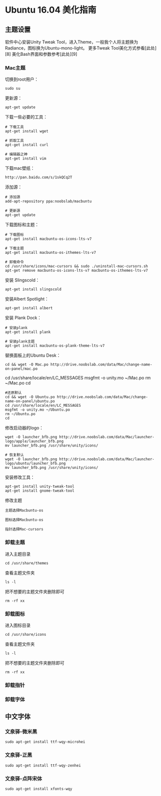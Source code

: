 # Ubuntu 16.04 美化指南

## 主题设置
软件中心安装Unity Tweak Tool，进入Theme，一般我个人将主题换为Radiance，图标换为Ubuntu-mono-light。
更多Tweak Tool美化方式参看[此处][8]
美化Bash界面和参数参考[此处][9]

### Mac主题

切换到root用户：

    sudo su
    
更新源：

    apt-get update
    
下载一些必要的工具：

    # 下载工具
    apt-get install wget

    # 抓取工具
    apt-get install curl

    # 编辑器之神
    apt-get install vim
    
下载mac壁纸：

    http://pan.baidu.com/s/1skQCq2T
    
添加源：

    # 添加源
    add-apt-repository ppa:noobslab/macbuntu

    # 更新源
    apt-get update

下载图标和主题：

    # 下载图标
    apt-get install macbuntu-os-icons-lts-v7

    # 下载主题
    apt-get install macbuntu-os-ithemes-lts-v7

    # 卸载命令
    cd /usr/share/icons/mac-cursors && sudo ./uninstall-mac-cursors.sh
    apt-get remove macbuntu-os-icons-lts-v7 macbuntu-os-ithemes-lts-v7

安装 Slingscold：

    apt-get install slingscold
    
安装Albert Spotlight：

    apt-get install albert
    
安装 Plank Dock：

    # 安装plank
    apt-get install plank

    # 安装plank主题
    apt-get install macbuntu-os-plank-theme-lts-v7
    
替换面板上的Ubuntu Desk：

    cd && wget -O Mac.po http://drive.noobslab.com/data/Mac/change-name-on-panel/mac.po
cd /usr/share/locale/en/LC_MESSAGES
msgfmt -o unity.mo ~/Mac.po
rm ~/Mac.po
cd

    #还原默认
    cd && wget -O Ubuntu.po http://drive.noobslab.com/data/Mac/change-name-on-panel/ubuntu.po
    cd /usr/share/locale/en/LC_MESSAGES
    msgfmt -o unity.mo ~/Ubuntu.po
    rm ~/Ubuntu.po
    cd
    
修改启动器的logo：

    wget -O launcher_bfb.png http://drive.noobslab.com/data/Mac/launcher-logo/apple/launcher_bfb.png
    mv launcher_bfb.png /usr/share/unity/icons/

    # 恢复默认
    wget -O launcher_bfb.png http://drive.noobslab.com/data/Mac/launcher-logo/ubuntu/launcher_bfb.png
    mv launcher_bfb.png /usr/share/unity/icons/
    
安装修改工具：
    
    apt-get install unity-tweak-tool
    apt-get install gnome-tweak-tool
    
修改主题

    主题选择Macbuntu-os

    图标选择Macbuntu-os

    指针选择Mac-cursors
    
### 卸载主题

进入主题目录

    cd /usr/share/themes
 
查看主题文件夹

    ls -l
 
把不想要的主题文件夹删除即可

    rm -rf xx

### 卸载图标

进入图标目录

    cd /usr/share/icons
 
查看主题文件夹

    ls -l
 
把不想要的主题文件夹删除即可

    rm -rf xx

### 卸载指针

### 卸载字体

## 中文字体

### 文泉驿-微米黑

    sudo apt-get install ttf-wqy-microhei  

### 文泉驿-正黑

    sudo apt-get install ttf-wqy-zenhei

### 文泉驿-点阵宋体

    sudo apt-get install xfonts-wqy